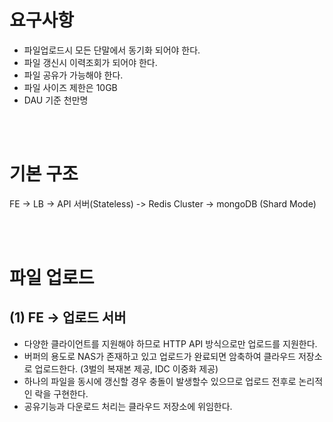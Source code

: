 # 요구사항
- 파일업로드시 모든 단말에서 동기화 되어야 한다.
- 파일 갱신시 이력조회가 되어야 한다.
- 파일 공유가 가능해야 한다.
- 파일 사이즈 제한은 10GB
- DAU 기준 천만명

<br>
<br>

# 기본 구조
FE -> LB -> API 서버(Stateless) -> Redis Cluster -> mongoDB (Shard Mode)

<br>
<br>

# 파일 업로드

## (1) FE -> 업로드 서버
- 다양한 클라이언트를 지원해야 하므로 HTTP API 방식으로만 업로드를 지원한다.
- 버퍼의 용도로 NAS가 존재하고 있고 업로드가 완료되면 암축하여 클라우드 저장소로 업로드한다. (3벌의 복재본 제공, IDC 이중화 제공)
- 하나의 파일을 동시에 갱신할 경우 충돌이 발생할수 있으므로 업로드 전후로 논리적인 락을 구현한다.
- 공유기능과 다운로드 처리는 클라우드 저장소에 위임한다.


